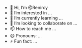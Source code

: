 - 👋 Hi, I’m @Renircy
- 👀 I’m interested in ...
- 🌱 I’m currently learning ...
- 💞️ I’m looking to collaborate on ...
- 📫 How to reach me ...
- 😄 Pronouns: ...
- ⚡ Fun fact: ...

<!---
Renircy/Renircy is a ✨ special ✨ repository because its `README.md` (this file) appears on your GitHub profile.
You can click the Preview link to take a look at your changes.
--->
